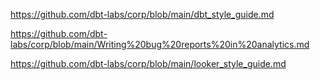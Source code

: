 https://github.com/dbt-labs/corp/blob/main/dbt_style_guide.md

https://github.com/dbt-labs/corp/blob/main/Writing%20bug%20reports%20in%20analytics.md

https://github.com/dbt-labs/corp/blob/main/looker_style_guide.md

